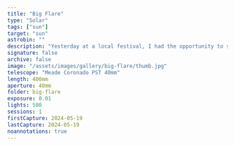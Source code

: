 ```yaml
---
title: "Big Flare"
type: "Solar"
tags: ["sun"]
target: "sun"
astrobin: ""
description: "Yesterday at a local festival, I had the opportunity to share what the surface of the sun looks like through a solar scope that I set up next to my booth. Everyone was blown away at the flares. I couldn't wait to get home and grab my camera to image it. The sun today was quite active, and the amazing flare is still there."
signature: false
archive: false
image: "/assets/images/gallery/big-flare/thumb.jpg"
telescope: "Meade Coronado PST 40mm"
length: 400mm
aperture: 40mm
folder: big-flare
exposure: 0.01
lights: 500
sessions: 1
firstCapture: 2024-05-19
lastCapture: 2024-05-19
noannotations: true
---
```

